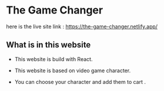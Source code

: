 # The Game Changer

here is the live site link : https://the-game-changer.netlify.app/


## What is in this website 
- This website is build with React.

- This website is based on video game character.

- You can choose your character and add them to cart .



